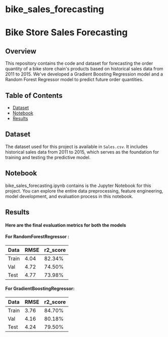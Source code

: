 # bike_sales_forecasting
# Bike Store Sales Forecasting

## Overview

This repository contains the code and dataset for forecasting the order quantity of a bike store chain's products based on historical sales data from 2011 to 2015. We've developed a Gradient Boosting Regression model and a Random Forest Regressor model to predict future order quantities.

## Table of Contents

- [Dataset](#dataset)
- [Notebook](#notebook)
- [Results](#results)

## Dataset

The dataset used for this project is available in  `Sales.csv`. It includes historical sales data from 2011 to 2015, which serves as the foundation for training and testing the predictive model.

## Notebook

bike_sales_forecasting.ipynb contains is the Jupyter Notebook for this project. You can explore the entire data preprocessing, feature engineering, model development, and evaluation process in this notebook.

## Results
#### Here are the final evaluation metrics for both the models

#### For RandomForestRegressor :
| Data     | RMSE     | r2_score |
|----------|----------|----------|
| Train    | 4.04     | 82.34%   |
| Val      | 4.72     | 74.50%   |
| Test     | 4.77     | 73.98%   |

#### For GradientBoostingRegressor:
| Data     | RMSE     | r2_score |
|----------|----------|----------|
| Train    | 3.76     | 84.70%   |
| Val      | 4.16     | 80.18%   |
| Test     | 4.24     | 79.50%   |
